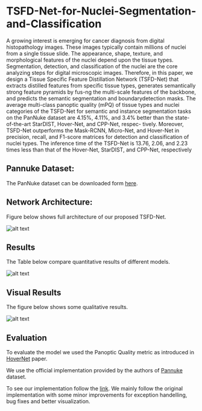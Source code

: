 # TSFD-Net-for-Nuclei-Segmentation-and-Classification

A growing interest is emerging for cancer diagnosis from digital histopathology images. These images typically contain millions of nuclei from a single tissue slide. The appearance, shape, texture, and morphological features of the nuclei depend upon the tissue types. Segmentation, detection, and classification of the nuclei are the core analyzing steps for digital microscopic images. Therefore, in this paper, we design a Tissue Specific Feature Distillation Network (TSFD-Net) that extracts
distilled features from specific tissue types, generates semantically strong feature pyramids by fus-ng the multi-scale features of the backbone, and predicts the semantic segmentation and boundarydetection masks. The average multi-class panoptic quality (mPQ) of tissue types and nuclei categories of the TSFD-Net for semantic and instance segmentation tasks on the PanNuke dataset are 4.15%, 4.11%, and 3.4% better than the state-of-the-art StarDIST, Hover-Net, and CPP-Net, respec-
tively. Moreover, TSFD-Net outperforms the Mask-RCNN, Micro-Net, and Hover-Net in precision, recall, and F1-score matrices for detection and classification of nuclei types. The inference time of the TSFD-Net is 13.76, 2.06, and 2.23 times less than that of the Hover-Net, StarDIST, and CPP-Net, respectively

## Pannuke Dataset:

The PanNuke dataset can be downloaded form [here](https://warwick.ac.uk/fac/sci/dcs/research/tia/data/pannuke).


## Network Architecture:

Figure below shows full architecture of our proposed TSFD-Net.

![alt text](https://github.com/Mr-TalhaIlyas/TSFD-Net-for-Nuclei-Segmentation-and-Classification/blob/master/screens/img1.png)


## Results

The Table below compare quantitative results of different models.

![alt text](https://github.com/Mr-TalhaIlyas/TSFD-Net-for-Nuclei-Segmentation-and-Classification/blob/master/screens/img2.png)

## Visual Results
The figure below shows some qualitative results.

![alt text](https://github.com/Mr-TalhaIlyas/TSFD-Net-for-Nuclei-Segmentation-and-Classification/blob/master/screens/img3.png)

## Evaluation

To evaluate the model we used the Panoptic Quality metric as introduced in [HoverNet](https://www.sciencedirect.com/science/article/pii/S1361841519301045) paper.

We use the official implementation provided by the authors of [Pannuke](https://jgamper.github.io/PanNukeDataset/) dataset.

To see our implementation follow the [link](https://github.com/Mr-TalhaIlyas/TSFD-Net-for-Nuclei-Segmentation-and-Classification/tree/master/eval).
We mainly follow the original implementation with some minor improvements for exception handelling, bug fixes and better visualization.




